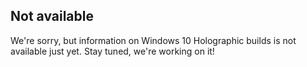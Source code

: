 ## Not available

We're sorry, but information on Windows 10 Holographic builds is not available just yet. Stay tuned, we're working on it!
